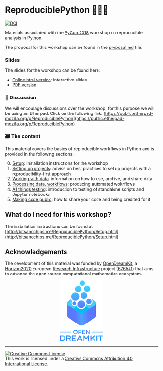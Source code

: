 # ReproduciblePython  🐍🐱‍👤

[![DOI](https://zenodo.org/badge/130230667.svg)](https://zenodo.org/badge/latestdoi/130230667)

Materials associated with the [PyCon 2018](https://us.pycon.org/2018/about/) workshop on reproducible analysis in Python.

The proposal for this workshop can be found in the [proposal.md](./proposal.md) file.

### Slides
The slides for the workshop can be found here:
- [Online html version](http://bitsandchips.me/Talks/PyCon.html): interactive slides
- [PDF version](http://doi.org/cn9t)

### 💬 Discussion

We will encourage discussions over the workshop, for this purpose we will be using an Etherpad. Click on the following link:  [https://public.etherpad-mozilla.org/p/ReproduciblePython](https://public.etherpad-mozilla.org/p/ReproduciblePython)


### 🗃️ The content

This material covers the basics of reproducible workflows in Python and is provided in the following sections:

0. [Setup](./00_Setup.ipynb): installation instructions for the workshop
1. [Setting up projects](./01_ProjectStructure.ipynb): advise on best practices to set up projects with a reproducibility-first approach
2. [Working with data](./02_WorkingWithData.ipynb): information on how to use, archive, and share data
3. [Processing data, workflows](03_ProcessData.ipynb): producing automated wokrflows 
4. [All things testing](./04_testing.ipynb): introduction to testing of standalone scripts and Jupyter notebooks
5. [Making code public](./05_SharingAnalysis.ipynb): how to share your code and being credited for it

## What do I need for this workshop?
The installation instructions can be found at [http://bitsandchips.me/ReproduciblePython/Setup.html](http://bitsandchips.me/ReproduciblePython/Setup.html)

## Acknowledgements

The development of this material was funded by [OpenDreamKit][odk], 
a [Horizon2020][h2020] European [Research Infrastructure][res-inf] project ([676541][odk-grant]) that aims to 
advance the open source computational mathematics ecosystem.

<div align="center"> 
<img src="assets/opendreamkit.svg" alt="OpenDreamKit logo" height=200em />
</div>

 ---
 <a rel="license" href="http://creativecommons.org/licenses/by/4.0/"><img alt="Creative Commons License" style="border-width:0" src="https://i.creativecommons.org/l/by/4.0/88x31.png" /></a><br />This work is licensed under a <a rel="license" href="http://creativecommons.org/licenses/by/4.0/">Creative Commons Attribution 4.0 International License</a>.



[odk]: http://opendreamkit.org/
[h2020]: https://ec.europa.eu/programmes/horizon2020/
[res-inf]: https://ec.europa.eu/programmes/horizon2020/en/h2020-section/european-research-infrastructures-including-e-infrastructures
[odk-grant]: http://cordis.europa.eu/project/rcn/198334_en.html
[uos-rse]: http://rse.shef.ac.uk